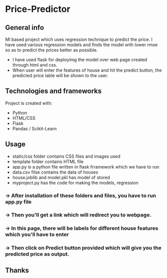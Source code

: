 # Price-Predictor

## General info
Ml based project which uses regression technique to predict the price.
I have used various regression models and finds the model with lower rmse so as to predict the prices better as possible.
* I have used flask for deployimg the model over web page created through html and css.
* When user will enter the features of house and hit the predict button, the predicted price lable will be shown to the user.
	
## Technologies and frameworks
Project is created with:
* Python
* HTML/CSS
* Flask
* Pandas / Scikit-Learn

## Usage
* static/css folder contains CSS files and images used
* template folder contains HTML file
* app.py is a python file written in flask frramework which we have to run
* data.csv filse contains the data of houses
* house.joblib and model.pkl has model of stored
* myproject.py has the code for making the models, regression

### -> After installation of these folders and files, you have to run app.py file
### -> Then you'll get a link which will redirect you to webpage.
### -> In this page, there will be labels for different house features which you'll have to enter
### -> Then click on Predict button provided which will give you the predicted price as output.


## Thanks
